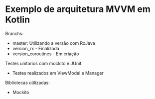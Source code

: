 # Exemplo de arquitetura MVVM em Kotlin

Branchs:
- master: Utilizando a versão com RxJava
- version_rx - Finalizada
- version_coroutines - Em criação

Testes unitarios com mockito e JUnit.
- Testes realizados em ViewModel e Manager

Bibliotecas utilizadas:
- Mockito
